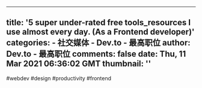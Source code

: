 
---
title: '5 super under-rated free tools_resources I use almost every day. (As a Frontend developer)'
categories: 
    - 社交媒体
    - Dev.to - 最高职位
author: Dev.to - 最高职位
comments: false
date: Thu, 11 Mar 2021 06:36:02 GMT
thumbnail: ''
---

<div>   
#webdev #design #productivity #frontend  
</div>
            